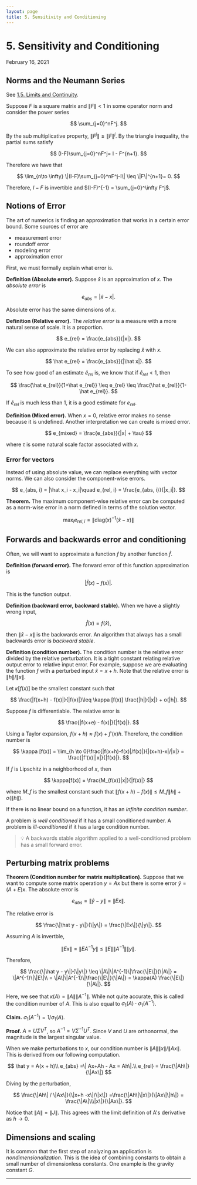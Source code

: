```yaml
---
layout: page
title: 5. Sensitivity and Conditioning
---
```


# 5. Sensitivity and Conditioning

February 16, 2021

## Norms and the Neumann Series

See [1.5. Limits and Continuity](/coursework/1-5-limits-and-continuity-3b8b88f1d1314946826f16c3ec7364e4).

Suppose $F$ is a square matrix and $\|F\| <1$ in some operator norm and consider the power series

$$
\sum_{j=0}^nF^j.
$$

By the sub multiplicative property, $\|F^j\| \leq \|F\|^j$. By the triangle inequality, the partial sums satisfy

$$
(I-F)\sum_{j=0}^nF^j= I - F^{n+1}.
$$

Therefore we have that

$$
\lim_{n\to \infty} \|(I-F)\sum_{j=0}^nF^j-I\| \leq \|F\|^{n+1}= 0.
$$

Therefore, $I-F$ is invertible and $(I-F)^{-1} = \sum_{j=0}^\infty F^j$.

## Notions of Error

The art of numerics is finding an approximation that works in a certain error bound. Some sources of error are

- measurement error
- roundoff error
- modeling error
- approximation error

First, we must formally explain what error is.

**Definition (Absolute error).** Suppose $\hat x$ is an approximation of $x$. The *absolute error* is

$$
e_{abs} = |\hat x - x|.
$$

Absolute error has the same dimensions of $x$.

**Definition (Relative error).** The *relative error* is a measure with a more natural sense of scale. It is a proportion.

$$
e_{rel} = \frac{e_{abs}}{|x|}.
$$

We can also approximate the relative error by replacing $\hat x$ with $x$.

$$
\hat e_{rel} = \frac{e_{abs}}{|\hat x|}.
$$

To see how good of an estimate $\hat e_{rel}$ is, we know that if $\hat e_{rel} <1$, then

$$
\frac{\hat e_{rel}}{1+\hat e_{rel}} \leq e_{rel} \leq \frac{\hat e_{rel}}{1-\hat e_{rel}}.
$$

If $\hat e_{rel}$ is much less than 1, it is a good estimate for $e_{rel}$.

**Definition (Mixed error).** When $x=0$, relative error makes no sense because it is undefined. Another interpretation we can create is mixed error.

$$
e_{mixed} = \frac{e_{abs}}{|x| + \tau}
$$

where $\tau$ is some natural scale factor associated with $x$.

### Error for vectors

Instead of using absolute value, we can replace everything with vector norms. We can also consider the component-wise errors.

$$
e_{abs, i} = |\hat x_i - x_i|\quad e_{rel, i} = \frac{e_{abs, i}}{|x_i|}.
$$

**Theorem.** The maximum component-wise relative error can be computed as a norm-wise error in a norm defined in terms of the solution vector.

$$
\max_ie_{rel, i} = \|\text{diag}(x)^{-1}(\hat x - x)\|
$$

## Forwards and backwards error and conditioning

Often, we will want to approximate a function $f$ by another function $\hat f$. 

**Definition (forward error).** The forward error of this function approximation is

$$
|\hat f(x) - f(x)|.
$$

This is the function output.

**Definition (backward error, backward stable).** When we have a slightly wrong input, 

$$
\hat f(x) = f(\hat x),
$$

then $\| \hat x - x\|$ is the backwards error. An algorithm that always has a small backwards error is *backward stable*. 

**Definition (condition number).** The condition number is the relative error divided by the relative perturbation. It is a tight constant relating relative output error to relative input error. For example, suppose we are evaluating the function $f$ with a perturbed input $\hat x = x+h$. Note that the relative error is $\|h\|/\|x\|$. 

Let $\kappa[f(x)]$ be the smallest constant such that

$$
\frac{|f(x+h) - f(x)|}{|f(x)|}\leq \kappa [f(x)] \frac{|h|}{|x|} + o(|h|).
$$

Suppose $f$ is differentiable. The relative error is 

$$
\frac{|f(x+e) - f(x)|}{|f(x)|}.
$$

Using a Taylor expansion, $f(x + h) \approx f(x) + f'(x)h$. Therefore, the condition number is

$$
\kappa [f(x)] = \lim_{h \to 0}\frac{|f(x+h)-f(x)|/f(x)|}{|(x+h)-x|/|x|} = \frac{|f'(x)||x|}{|f(x)|}.
$$

If $f$ is Lipschitz in a neighborhood of $x$, then

$$
\kappa[f(x)] = \frac{M_{f(x)}|x|}{|f(x)|}
$$

where $M\_f$ is the smallest constant such that $\|f(x + h) - f(x)\| \leq M\_f\|h\| + o(\|h\|)$.

If there is no linear bound on a function, it has an *infinite condition number*.

A problem is *well conditioned* if it has a small conditioned number. A problem is *ill-conditioned* if it has a large condition number. 


> 💡 A backwards stable algorithm applied to a well-conditioned problem has a small forward error.


## Perturbing matrix problems

**Theorem (Condition number for matrix multiplication).** Suppose that we want to compute some matrix operation $y = Ax$ but there is some error $\hat y = (A+E)x$. The absolute error is

$$
e_{abs} = \|\hat y - y\| = \|Ex\|.
$$

The relative error is

$$
\frac{\|\hat y - y\|}{\|y\|} = \frac{\|Ex\|}{\|y\|}.
$$

Assuming $A$ is invertble,

$$
\|Ex\| = \|EA^{-1}y\| \leq \|E\|\|A^{-1}\| \|y\|.
$$

Therefore,

$$
\frac{\|\hat y - y\|}{\|y\|} \leq \|A\|\|A^{-1}\|\frac{\|E\|}{\|A\|} = \|A^{-1}\|\|E\|\\
 = \|A\|\|A^{-1}\|\frac{\|E\|}{\|A\|} = \kappa(A) \frac{\|E\|}{\|A\|}.
$$

Here, we see that $\kappa (A) = \|A\|\|A^{-1}\|$. While not quite accurate, this is called the condition number of $A$. This is also equal to $\sigma_1(A) \cdot \sigma_1(A^{-1})$.

**Claim.** $\sigma_1(A^{-1}) = 1/ \sigma_1(A)$.

**Proof.** $A = U \Sigma V^T$, so $A^{-1}  = V\Sigma^{-1}U^T$. Since $V$ and $U$ are orthonormal, the magnitude is the largest singular value.

When we make perturbations to $x$, our condition number is $\|A\| \|x\| / \|Ax\|$. This is derived from our following computation.

$$
\hat y = A(x + h)\\
e_{abs} =\| Ax+Ah - Ax = Ah\|.\\
e_{rel} = \frac{\|Ah\|}{\|Ax\|}
$$

Diving by the perturbation,

$$
\frac{\|Ah\| / \|Ax\|}{\|x+h -x\|/\|x\|} =\frac{\|Ah\|\|x\|}{\|Ax\|\|h\|} =  \frac{\|A\|\\\|x\|}{\|Ax\|}.
$$

Notice that $\|A\| = \|J\|$. This agrees with the limit definition of A's derivative as $h\to 0$.

## Dimensions and scaling

It is common that the first step of analyzing an application is *nondimensionalization*. This is the idea of combining constants to obtain a small number of dimensionless constants. One example is the gravity constant $G$.

---
